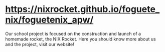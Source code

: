 # https://nixrocket.github.io/foguete_nix/foguetenix_apw/
Our school project is focused on the construction and launch of a homemade rocket, the NIX Rocket. 
 Here you should know more about us and the project, visit our website!
